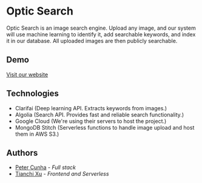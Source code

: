 # Optic Search
Optic Search is an image search engine. Upload any image, and our system will use machine learning to identify it, add searchable keywords, and index it in our database. All uploaded images are then publicly searchable.

## Demo

[Visit our website](http://opticsearch.net)

## Technologies

- Clarifai (Deep learning API. Extracts keywords from images.)
- Algolia (Search API. Provides fast and reliable search functionality.)
- Google Cloud (We're using their servers to host the project.)
- MongoDB Stitch (Serverless functions to handle image upload and host them in AWS S3.)

## Authors
- [Peter Cunha](https://github.com/petercunha) - *Full stack*
- [Tianchi Xu](https://github.com/miticm) - *Frontend and Serverless*
